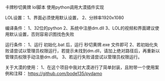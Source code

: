 卡牌秒切黄牌
lol脚本
使用python调用大漠插件实现

LOL设置：
  1、界面必须使用默认设置，
  2、分辨率1920x1080
  
编译条件：
  1、32位的python
  2、系统中注册dm.dll
  3、LOL的视频和界面建议使用默认设置，否则容易识图找色失败
  
运行条件：
  1、运行 初始化.bat 后，运行 秒切黄牌.exe 文件即可
  2、若初始化失败请尝试以管理员权限运行，若提示未找到dm.dll，请加上绝对路径后，再重新以管理员权限手动注册dm.dll。
  3、若运行失败请尝试以管理员权限运行。
  
 关于大漠的使用：
  1、在这个项目中我对大漠进行了简单封装，且附带一个使用案例和注释： https://github.com/bode135/pydamo
